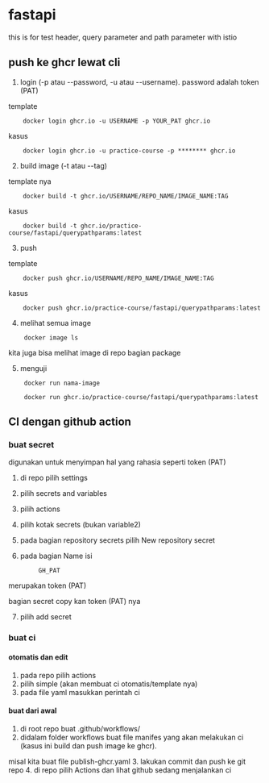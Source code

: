 # fastapi
this is for test header, query parameter and path parameter with istio 

## push ke ghcr lewat cli

1. login (-p atau --password, -u atau --username). password adalah token (PAT)

template

        docker login ghcr.io -u USERNAME -p YOUR_PAT ghcr.io

kasus

        docker login ghcr.io -u practice-course -p ******** ghcr.io

2. build image (-t atau --tag)

template nya

        docker build -t ghcr.io/USERNAME/REPO_NAME/IMAGE_NAME:TAG

kasus

        docker build -t ghcr.io/practice-course/fastapi/querypathparams:latest

3. push

template

        docker push ghcr.io/USERNAME/REPO_NAME/IMAGE_NAME:TAG

kasus

        docker push ghcr.io/practice-course/fastapi/querypathparams:latest

4. melihat semua image

        docker image ls

kita juga bisa melihat image di repo bagian package

5. menguji

        docker run nama-image

        docker run ghcr.io/practice-course/fastapi/querypathparams:latest

## CI dengan github action
### buat secret 
digunakan untuk menyimpan hal yang rahasia seperti token (PAT)

1. di repo pilih settings
2. pilih secrets and variables 
3. pilih actions
4. pilih kotak secrets (bukan variable2)
5. pada bagian repository secrets pilih New repository secret
6. pada bagian Name isi 

            GH_PAT

merupakan token (PAT)

bagian secret copy kan token (PAT) nya

7. pilih add secret

### buat ci
#### otomatis dan edit
1. pada repo pilih actions 
2. pilih simple (akan membuat ci otomatis/template nya) 
3. pada file yaml masukkan perintah ci
#### buat dari awal 
1. di root repo buat .github/workflows/
2. didalam folder workflows buat file manifes yang akan melakukan ci (kasus ini build dan push image ke ghcr).

misal kita buat file publish-ghcr.yaml
3. lakukan commit dan push ke git repo
4. di repo pilih Actions dan lihat github sedang menjalankan ci

